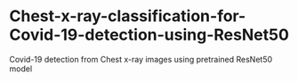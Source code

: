 # Chest-x-ray-classification-for-Covid-19-detection-using-ResNet50
Covid-19 detection from Chest x-ray images using pretrained ResNet50 model
